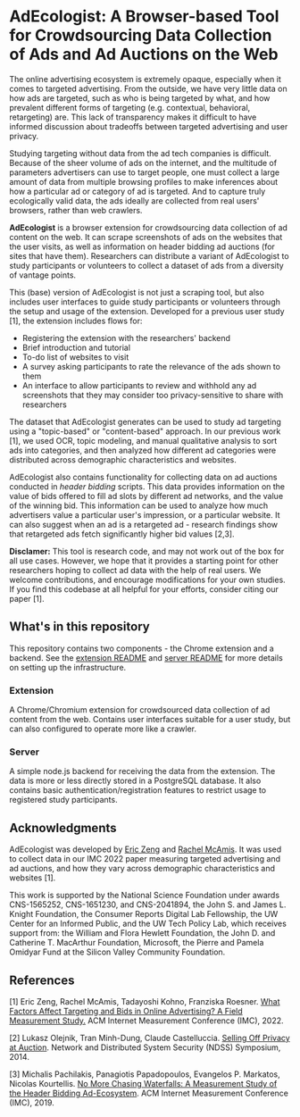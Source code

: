 # AdEcologist: A Browser-based Tool for Crowdsourcing Data Collection of Ads and Ad Auctions on the Web

The online advertising ecosystem is extremely opaque, especially when it comes
to targeted advertising.
From the outside, we have very little data on how ads are
targeted, such as who is being targeted by what, and how prevalent different
forms of targeting (e.g. contextual, behavioral, retargeting) are. This lack of
transparency makes it difficult to have informed discussion about tradeoffs
between targeted advertising and user privacy.

Studying targeting without data from the ad tech companies is difficult.
Because of the sheer volume of ads on the internet, and the multitude of
parameters advertisers can use to target people, one must collect a large amount
of data from multiple browsing profiles to make inferences about how
a particular ad or category of ad is targeted. And to capture truly
ecologically valid data, the ads ideally are collected from real users'
browsers, rather than web crawlers.

**AdEcologist** is a browser extension for crowdsourcing data collection of ad
content on the web. It can scrape screenshots of ads on the websites that the
user visits, as well as information on header bidding ad auctions (for sites
that have them). Researchers can distribute a variant of AdEcologist to
study participants or volunteers to collect a dataset of ads from a diversity
of vantage points.

This (base) version of AdEcologist is not just a scraping tool, but also
includes user interfaces to guide study participants or volunteers through the
setup and usage of the extension. Developed for a previous user study [1],
the extension includes flows for:

- Registering the extension with the researchers' backend
- Brief introduction and tutorial
- To-do list of websites to visit
- A survey asking participants to rate the relevance of the ads shown to them
- An interface to allow participants to review and withhold any ad screenshots that they may consider too privacy-sensitive to share with researchers

The dataset that AdEcologist generates can be used to study ad targeting using a
"topic-based" or "content-based" approach. In our previous work [1], we used
OCR, topic modeling, and manual qualitative analysis to sort ads into categories,
and then analyzed how different ad categories were distributed across
demographic characteristics and websites.

AdEcologist also contains functionality for collecting data on ad auctions
conducted in *header bidding* scripts. This data provides information on the
value of bids offered to fill ad slots by different ad networks, and the value
of the winning bid. This information can be used to analyze how much advertisers
value a particular user's impression, or a particular website. It can also
suggest when an ad is a retargeted ad - research findings show that retargeted
ads fetch significantly higher bid values [2,3].

**Disclamer:** This tool is research code, and may not work out of the box for
all use cases. However, we hope that it provides a starting point for other
researchers hoping to collect ad data with the help of real users. We welcome
contributions, and encourage modifications for your own studies. If you find
this codebase at all helpful for your efforts, consider citing our paper [1].

## What's in this repository

This repository contains two components - the
Chrome extension and a backend. See the [extension README](extension/README.md)
and [server README](server/README.md) for more details on setting up the
infrastructure.

### Extension

A Chrome/Chromium extension for crowdsourced data collection of ad content from
the web. Contains user interfaces suitable for a user study, but can also
configured to operate more like a crawler.

### Server

A simple node.js backend for receiving the data from the extension. The data is
more or less directly stored in a PostgreSQL database. It also contains basic
authentication/registration features to restrict usage to registered
study participants.

## Acknowledgments

AdEcologist was developed by [Eric Zeng](https://ericwzeng.com) and
[Rachel McAmis](https://homes.cs.washington.edu/~rcmcamis/). It was used to collect
data in our IMC 2022 paper measuring targeted advertising and ad auctions, and
how they vary across demographic characteristics and websites [1].

This work is supported by the National Science Foundation under awards CNS-1565252, CNS-1651230, and CNS-2041894, the John S. and James L. Knight Foundation, the Consumer Reports Digital Lab Fellowship, the UW Center for an Informed Public, and the UW Tech Policy Lab, which receives support from: the William and Flora Hewlett Foundation, the John D. and Catherine T. MacArthur Foundation, Microsoft, the Pierre and Pamela Omidyar Fund at the Silicon Valley Community Foundation.

## References

[1] Eric Zeng, Rachel McAmis, Tadayoshi Kohno, Franziska Roesner.
[What Factors Affect Targeting and Bids in Online Advertising? A Field Measurement Study.](https://doi.org/10.1145/3517745.3561460)
ACM Internet Measurement Conference (IMC), 2022.

[2] Lukasz Olejnik, Tran Minh-Dung, Claude Castelluccia. [Selling Off Privacy at Auction](https://hal.inria.fr/hal-00915249/PDF/SellingOffPrivacyAtAuction.pdf). Network and Distributed System Security (NDSS) Symposium, 2014.

[3] Michalis Pachilakis, Panagiotis Papadopoulos, Evangelos P. Markatos, Nicolas Kourtellis. [No More Chasing Waterfalls: A Measurement Study of the Header Bidding Ad-Ecosystem](https://arxiv.org/abs/1907.12649). ACM Internet Measurement Conference (IMC), 2019.
